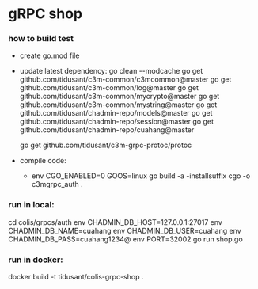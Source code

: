 # gRPC shop

### how to build test
- create go.mod file
- update latest dependency:
    go clean --modcache
    go get github.com/tidusant/c3m-common/c3mcommon@master
    go get github.com/tidusant/c3m-common/log@master
    go get github.com/tidusant/c3m-common/mycrypto@master
    go get github.com/tidusant/c3m-common/mystring@master
    go get github.com/tidusant/chadmin-repo/models@master
    go get github.com/tidusant/chadmin-repo/session@master
    go get github.com/tidusant/chadmin-repo/cuahang@master
    
    go get github.com/tidusant/c3m-grpc-protoc/protoc
- compile code:
    - env CGO_ENABLED=0 GOOS=linux go build -a -installsuffix cgo -o c3mgrpc_auth .
    
### run in local:
cd colis/grpcs/auth
env CHADMIN_DB_HOST=127.0.0.1:27017 env CHADMIN_DB_NAME=cuahang env CHADMIN_DB_USER=cuahang env CHADMIN_DB_PASS=cuahang1234@ env PORT=32002 go run shop.go 

### run in docker:
docker build -t tidusant/colis-grpc-shop .  
